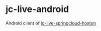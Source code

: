 # jc-live-android

Android client of [jc-live-springcloud-hoxton](https://github.com/zerochen2016/jc-live-springcloud-hoxton.git)

